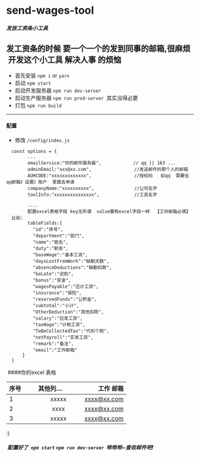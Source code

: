 # send-wages-tool
##### 发放工资条小工具
## 发工资条的时候 要一个一个的发到同事的邮箱,很麻烦  开发这个小工具 解决人事 的烦恼

- 首先安装 `npm i` or `yarn`
- 启动 `npm start`
- 启动开发服务器 `npm run dev-server`
- 启动生产服务器 `npm run prod-server`  其实没得必要
- 打包 `npm run build`

---------------------

#### 配置
- 修改 `/config/index.js`
```
  const options = {
        ...
        emailService:"你的邮件服务器",            // qq || 163 ...
        adminEmail:"xxx@xx.com",                //发送邮件的那个人的邮箱
        AUHCODE:"xxxxxxxxxxxxx",                //授权码   如qq  需要在qq邮箱》设置》账户  里面去申请
        companyName:"xxxxxxxxxx",               //公司名字
        toolInfo:"xxxxxxxxxxxxxxx",             //工具名字
        
        ....
        配置excel表格字段 key无所谓  value要和excel字段一样  【工作邮箱必填】   比如:
        tableFields:{
          "id":"序号",
          "department":"部门",
          "name":"姓名",
          "duty":"职务",
          "baseWage":"基本工资",
          "daysLostFromWork":"缺勤天数",
          "absenceDeductions":"缺勤扣款",
          "beLate":"迟到",
          "bonus":"奖金",
          "wagesPayable":"应计工资",
          "insurance":"保险",
          "reservedFunds":"公积金",
          "subtotal":"小计",
          "OtherDeduction":"其他扣除",
          "salary":"应发工资",
          "taxWage":"计税工资",
          "ToBeCollectedTax":"代扣个税",
          "netPayroll":"实发工资",
          "remark":"备注",
          "email":"工作邮箱"
      }
  }
```

 ####你的excel 表格
 
| 序号        | 其他列....           | 工作 邮箱 |
| ------------- |:-------------:| -----:|
| 1    | xxxxx | xxxx@xx.com |
| 2    | xxxx     |    xxxx@xx.com|
| 3 | xxxxx     |     xxxx@xx.com |

:)

#####  配置好了  `npm start` `npm run dev-server`  咻咻咻~查收邮件吧!
 
